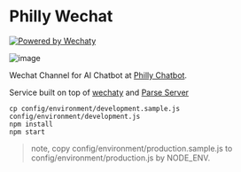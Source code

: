 # Philly Wechat

[![Powered by Wechaty](https://img.shields.io/badge/Powered%20By-Wechaty-green.svg)](https://github.com/wechaty/wechaty)

![image](https://cloud.githubusercontent.com/assets/3538629/19137472/b0855adc-8ba6-11e6-90e6-69c571be3bab.png)

Wechat Channel for AI Chatbot at [Philly Chatbot](https://github.com/snaplingo-org/chatbot-mvp).

Service built on top of [wechaty](https://github.com/wechaty/wechaty) and [Parse Server](https://parseplatform.github.io/#server)

```
cp config/environment/development.sample.js config/environment/development.js
npm install
npm start
```

> note, copy config/environment/production.sample.js to config/environment/production.js by NODE_ENV.

